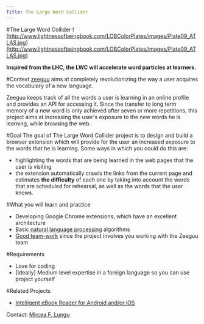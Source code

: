 ```yaml
---
Title: The Large Word Collider
---
```

#The Large Word Collider
![http://www.lightnessofbeingbook.com/LOBColorPlates/images/Plate09_ATLAS.jpg](http://www.lightnessofbeingbook.com/LOBColorPlates/images/Plate09_ATLAS.jpg)

**Inspired from the LHC, the LWC will accelerate word particles at learners.**

#Context
[zeeguu](https://www.zeeguu.org) aims at completely revolutionizing the way a user acquires the vocabulary of a new language. 

Zeeguu keeps track of all the words a user is learning in an online profile and provides an API for accessing it. Since the transfer to long term memory of a new word is only achieved after seven or more repetitions, this project aims at increasing the user's exposure to the new words he is learning, while browsing the web. 

#Goal
The goal of The Large Word Collider project is to design and build a browser extension which will provide for the user an increased exposure to the words that he is learning. Some ways in which you could do this are: 

-  highlighting the words that are being learned in the web pages that the user is visiting 
-  the extension automatically crawls the links from the current page and estimates **the difficulty** of each one by taking into account the words that are scheduled for rehearsal, as well as the words that the user knows.

#What you will learn and practice

-  Developing Google Chrome extensions, which have an excellent architecture
-  Basic [natural language processing](http://norvig.com/ngrams/) algorithms
-  [Good team-work](http://losingit65.files.wordpress.com/2014/01/nerd-party.png) since the project involves you working with the Zeeguu team

#Requirements

-  Love for coding
-  [Ideally] Medium level expertise in a foreign language so you can use project yourself


#Related Projects

-  [Intelligent eBook Reader for Android and/or iOS](%base_url%/wiki/projects/mastersbachelorsprojects/ebookreaderandroid) 


Contact: [Mircea F. Lungu](%base_url%/staff/mircea)
